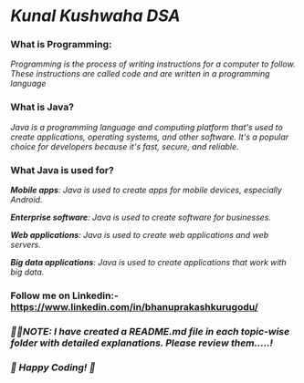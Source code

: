 # _Kunal Kushwaha DSA_

### **What is Programming**:
_Programming is the process of writing instructions for a computer to follow. These instructions are called code and are written in a programming language_

### **What is Java?**

_Java is a programming language and computing platform that's used to create applications, operating systems, and other software. It's a popular choice for developers because it's fast, secure, and reliable._ 

### **What Java is used for?**
_**Mobile apps**: Java is used to create apps for mobile devices, especially Android._

_**Enterprise software**: Java is used to create software for businesses._

_**Web applications**: Java is used to create web applications and web servers._

_**Big data applications**: Java is used to create applications that work with big data._


### Follow me on Linkedin:- https://www.linkedin.com/in/bhanuprakashkurugodu/



### _📢📢NOTE: I have created a README.md file in each topic-wise folder with detailed explanations. Please review them.....!_




### _🚀 Happy Coding! 🎯_






